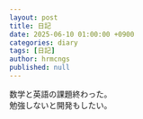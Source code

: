 ```yaml
---
layout: post
title: 日記
date: 2025-06-10 01:00:00 +0900
categories: diary
tags: [日記]
author: hrmcngs
published: null
---
```

数学と英語の課題終わった。  
勉強しないと開発もしたい。  
